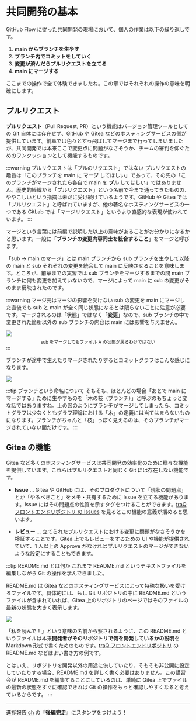 # 共同開発の基本

GitHub Flow に従った共同開発の現場において、個人の作業は以下の繰り返しです。

1. **main からブランチを生やす**
2. **ブランチ内でコミットをしていく**
3. **変更が済んだらプルリクエストを立てる**
4. **main にマージする**

ここまでの操作で全て体験できましたね。この章ではそれぞれの操作の意味を明確にします。

## プルリクエスト

**プルリクエスト**（Pull Request, PR）という機能はバージョン管理ツールとしての Git 自体には存在せず、GitHub や Gitea などのホスティングサービスの側が提供しています。前章では色々とすっ飛ばしてマージまで行ってしまいましたが、共同開発では本来ここで変更点に問題がなさそうか、チームの審判を仰ぐためのワンクッションとして機能するものです。

:::warning プルリクエストは「プルのリクエスト」ではない
プルリクエストの趣旨は「このブランチを main に **マージ** してほしい」であって、その先の「このブランチがマージされたら各自で main を **プル** してほしい」ではありません。歴史的経緯から「プルリクエスト」という名前で今まで通ってきたものの、ややこしいという指摘は未だに受け続けているようです。GitHub や Gitea では「プルリクエスト」と呼ばれていますが、他の著名なホスティングサービスの一つである GitLab では「マージリクエスト」というより直感的な表現が使われています。
:::

マージという言葉には前編で説明した以上の意味があることがお分かりになるかと思います。一般に「**ブランチの変更内容同士を統合すること**」をマージと呼びます。

「sub → main のマージ」とは main ブランチから sub ブランチを生やして以降の main と sub それぞれの変更を統合して main に反映させることを意味します。ところが、前章までの実習では sub ブランチをマージするまでの間 main ブランチに何も変更を加えていないので、マージによって main に sub の変更がそのまま反映されたのです。

:::warning マージ元はマージの影響を受けない
sub の変更を main にマージした直後でも sub と main が全く同じ状態になるとは限らないことに注意が必要です。マージされるのは「状態」ではなく「**変更**」なので、sub ブランチの中で変更された箇所以外の sub ブランチの内容は main には影響を与えません。

![](https://md.trap.jp/uploads/upload_8b27e59a114f984bf7c41d456dc95b40.png)
<p style="font-size: 12px; text-align: center; margin: -8px 0 0 0">sub をマージしてもファイル A の状態が戻るわけではない</p>
:::

ブランチが途中で生えたりマージされたりするとコミットグラフはこんな感じになります。

![](https://md.trap.jp/uploads/upload_8354df7754459cfd08b0e67b333e8b19.png)

:::tip ブランチという命名について
そもそも、ほとんどの場合「あとで main にマージする」ために生やすものを「木の枝（ブランチ）」と呼ぶのもちょっと変な話ではありますね。上の図のようにブランチがマージしてしまったら、コミットグラフは少なくともグラフ理論における「木」の定義には当てはまらないものになります。ブランチがちゃんと「枝」っぽく見えるのは、そのブランチがマージされていない間だけです。
:::

## Gitea の機能

Gitea など多くのホスティングサービスは共同開発の効率化のために様々な機能を提供しています。これらはプルリクエストと同じく Git には存在しない機能です。

- **Issue** ... Gitea や GitHub には、そのプロダクトについて「現状の問題点」とか「やるべきこと」をメモ・共有するために Issue を立てる機能があります。Issue にはその問題点の性質を示すタグをつけることができます。[traQ フロントエンドリポジトリ の Issues](https://github.com/traPtitech/traQ_S-UI/issues) を見るとこの機能の意義が掴めると思います。

- **レビュー** ... 立てられたプルリクエストにおける変更に問題がなさそうかを検証することです。Gitea 上でもレビューをするための UI や機能が提供されていて、1 人以上の Approve がなければプルリクエストのマージができないような設定にすることもできます。

:::tip README.md とは何か
これまで README.md というテキストファイルを編集しながら Git の操作を学んできました。

README.md は Gitea などのホスティングサービスによって特殊な扱いを受けるファイルです。具体的には、もし Git リポジトリの中に README.md というファイルが含まれていれば、Gitea 上のリポジトリのページではそのファイルの最新の状態を大きく表示します。

![](https://md.trap.jp/uploads/upload_19bdd8d79f84cc5219f31e028a3a7e2d.png)

「私を読んで！」という意味の名前から察されるように、この README.md というファイルは本来**開発者がそのリポジトリで何を開発しているかの説明**を Markdown 形式で書くためのものです。[traQ フロントエンドリポジトリ](https://github.com/traPtitech/traQ_S-UI) の README.md などはよい書き方の例です。

とはいえ、リポジトリを開発以外の用途に供していたり、そもそも非公開に設定していたりする場合、README.md を詳しく書く必要はありません。この講習会が README.md を編集することにしているのは、単純に Gitea 上でファイルの最新の状態をすぐに確認できれば Git の操作をもっと確認しやすくなると考えているからです。
:::

---

[進捗報告 ch](https://q.trap.jp/channels/event/workshop/git/exercise) の『**後編完走**』にスタンプをつけよう！